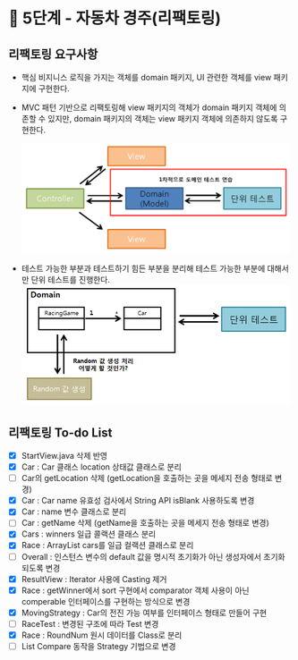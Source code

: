 # 🚀 5단계 - 자동차 경주(리팩토링)
## 리팩토링 요구사항
- 핵심 비지니스 로직을 가지는 객체를 domain 패키지, UI 관련한 객체를 view 패키지에 구현한다.
- MVC 패턴 기반으로 리팩토링해 view 패키지의 객체가 domain 패키지 객체에 의존할 수 있지만, domain 패키지의 객체는 view 패키지 객체에 의존하지 않도록 구현한다.

  ![](.\img\domain.PNG)

- 테스트 가능한 부분과 테스트하기 힘든 부분을 분리해 테스트 가능한 부분에 대해서만 단위 테스트를 진행한다.
  ![](.\img\domain2.PNG)

## 리팩토링 To-do List
- [X] StartView.java 삭제 반영
- [X] Car : Car 클래스 location 상태값 클래스로 분리
- [ ] Car의 getLocation 삭제 (getLocation을 호출하는 곳을 메세지 전송 형태로 변경)
- [X] Car : Car name 유효성 검사에서 String API isBlank 사용하도록 변경
- [X] Car : name 변수 클래스로 분리
- [ ] Car : getName 삭제 (getName을 호출하는 곳을 메세지 전송 형태로 변경)
- [X] Cars : winners 일급 콜랙션 클래스 분리
- [X] Race : ArrayList cars를 일급 컬랙션 클래스로 분리
- [ ] Overall : 인스턴스 변수의 default 값을 명시적 초기화가 아닌 생성자에서 초기화 되도록 변경
- [X] ResultView : Iterator 사용에 Casting 제거
- [X] Race : getWinner에서 sort 구현에서 comparator 객체 사용이 아닌 comperable 인터페이스를 구현하는 방식으로 변경
- [X] MovingStrategy : Car의 전진 가능 여부를 인터페이스 형태로 만들어 구현
- [ ] RaceTest : 변경된 구조에 따라 Test 변경
- [X] Race : RoundNum 원시 데이터를 Class로 분리
- [ ] List Compare 동작을 Strategy 기법으로 변경
